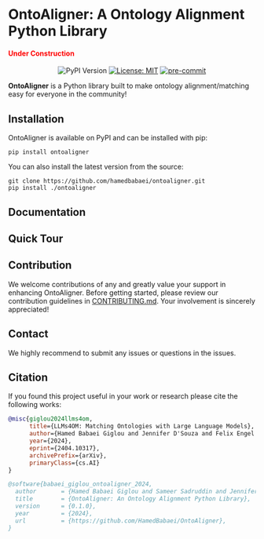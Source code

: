 # OntoAligner: A Ontology Alignment Python Library

<h4><span align="center" style="color: red;">Under Construction</span></h4>

[//]: # ()
[//]: # (<div align="center">)
[//]: # (  <img src=" "/>)
[//]: # (</div>)

[//]: # (<div align="center">OntoAligner: A Ontology Alignment Python Library </div> <br>)

<div align="center">

![PyPI Version](https://img.shields.io/pypi/v/OntoAligner?color=blue)
[![License: MIT](https://img.shields.io/badge/License-MIT-yellow.svg)](https://opensource.org/licenses/MIT)
[![pre-commit](https://img.shields.io/badge/pre--commit-enabled-brightgreen?logo=pre-commit)](https://github.com/pre-commit/pre-commit)

</div>


**OntoAligner** is a Python library built to make ontology alignment/matching easy for everyone in the community!

## Installation
OntoAligner is available on PyPI and can be installed with pip:
```
pip install ontoaligner
```

You can also install the latest version from the source:
```
git clone https://github.com/hamedbabaei/ontoaligner.git
pip install ./ontoaligner
```
## Documentation

## Quick Tour

## Contribution
We welcome contributions of any and greatly value your support in enhancing OntoAligner.  Before getting started, please review our contribution guidelines in [CONTRIBUTING.md](CONTRIBUTING.md). Your involvement is sincerely appreciated!

## Contact
We highly recommend to submit any issues or questions in the issues.

## Citation
If you found this project useful in your work or research please cite the following works:

```bibtex
@misc{giglou2024llms4om,
      title={LLMs4OM: Matching Ontologies with Large Language Models},
      author={Hamed Babaei Giglou and Jennifer D'Souza and Felix Engel and Sören Auer},
      year={2024},
      eprint={2404.10317},
      archivePrefix={arXiv},
      primaryClass={cs.AI}
}
```

```bibtex
@software{babaei_giglou_ontoaligner_2024,
  author       = {Hamed Babaei Giglou and Sameer Sadruddin and Jennifer D'Souza and Sören Auer},
  title        = {OntoAligner: An Ontology Alignment Python Library},
  version      = {0.1.0},
  year         = {2024},
  url          = {https://github.com/HamedBabaei/OntoAligner},
}
```
